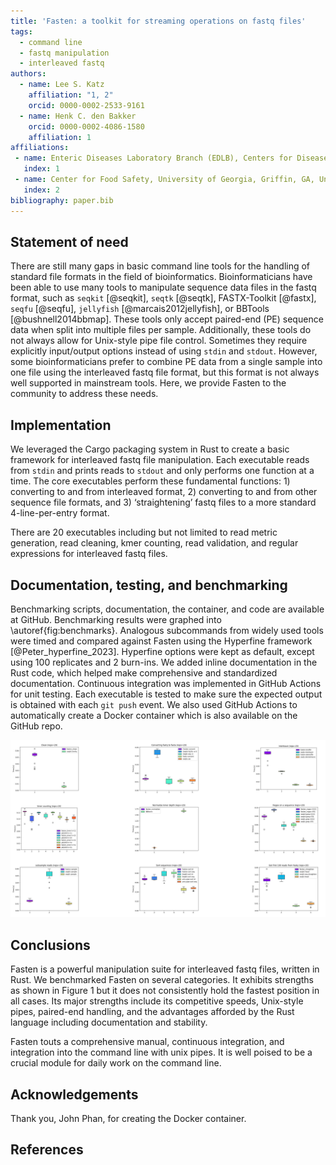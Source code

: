 ```yaml
---
title: 'Fasten: a toolkit for streaming operations on fastq files'
tags:
  - command line
  - fastq manipulation
  - interleaved fastq
authors:
  - name: Lee S. Katz
    affiliation: "1, 2"
    orcid: 0000-0002-2533-9161
  - name: Henk C. den Bakker
    orcid: 0000-0002-4086-1580
    affiliation: 1
affiliations:
 - name: Enteric Diseases Laboratory Branch (EDLB), Centers for Disease Control and Prevention, Atlanta, GA, United States of America
   index: 1
 - name: Center for Food Safety, University of Georgia, Griffin, GA, United States of America
   index: 2
bibliography: paper.bib
---
```


## Statement of need

There are still many gaps in basic command line tools for the handling of standard file formats in the field of bioinformatics.
Bioinformaticians have been able to use many tools to manipulate sequence data files in the fastq format, such as `seqkit` [@seqkit], `seqtk` [@seqtk], FASTX-Toolkit [@fastx], `seqfu` [@seqfu], `jellyfish` [@marcais2012jellyfish], or BBTools [@bushnell2014bbmap].
These tools only accept paired-end (PE) sequence data when split into multiple files per sample.
Additionally, these tools do not always allow for Unix-style pipe file control. Sometimes they require explicitly input/output options instead of using `stdin` and `stdout`.
However, some bioinformaticians prefer to combine PE data from a single sample into one file using the interleaved fastq file format, but this format is not always well supported in mainstream tools.
Here, we provide Fasten to the community to address these needs.

## Implementation

We leveraged the Cargo packaging system in Rust to create a basic framework for interleaved fastq file manipulation.
Each executable reads from `stdin` and prints reads to `stdout` and only performs one function at a time.
The core executables perform these fundamental functions: 1) converting to and from interleaved format, 2) converting to and from other sequence file formats, and 3) ‘straightening’ fastq files to a more standard 4-line-per-entry format.

There are 20 executables including but not limited to read metric generation, read cleaning, kmer counting, read validation, and regular expressions for interleaved fastq files.

## Documentation, testing, and benchmarking

Benchmarking scripts, documentation, the container, and code are available at GitHub. Benchmarking results were graphed into \autoref{fig:benchmarks}.
Analogous subcommands from widely used tools were timed and compared against Fasten using the Hyperfine framework [@Peter_hyperfine_2023].
Hyperfine options were kept as default, except using 100 replicates and 2 burn-ins.
We added inline documentation in the Rust code, which helped make comprehensive and standardized documentation.
Continuous integration was implemented in GitHub Actions for unit testing.
Each executable is tested to make sure the expected output is obtained with each `git push` event.
We also used GitHub Actions to automatically create a Docker container which is also available on the GitHub repo.

![Benchmarks comparing fasten with other analogous tools. From left to right, then to bottom: Trimming with a minimum quality score; converting fastq to fasta; interleaving R1 and R2 reads; kmer counting; normalizing read depth using kmer coverage; searching for a sequence in a fastq file; downsampling reads; sorting fastq entries by either sequence or ID; and converting nonstandard fastq files to a format whose entries are four lines each, and selecting the first 100.\label{fig:benchmarks}](benchmarks.png)

## Conclusions

Fasten is a powerful manipulation suite for interleaved fastq files, written in Rust.
We benchmarked Fasten on several categories.
It exhibits strengths as shown in Figure 1 but it does not consistently hold the fastest position in all cases.
Its major strengths include its competitive speeds,
Unix-style pipes,
paired-end handling,
and the advantages afforded by the Rust language including documentation and stability.

Fasten touts a comprehensive manual, continuous integration, and integration into the command line with unix pipes.
It is well poised to be a crucial module for daily work on the command line.

## Acknowledgements

Thank you, John Phan, for creating the Docker container.

## References
